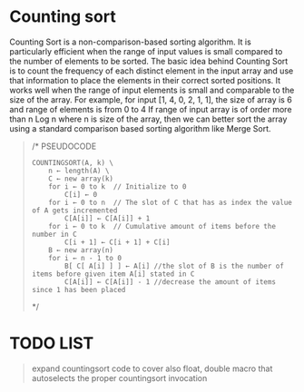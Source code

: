 # Counting sort
Counting Sort is a non-comparison-based sorting algorithm.
It is particularly efficient when the range of input values is small compared to the number of elements to be sorted.
The basic idea behind Counting Sort is to count the frequency of each distinct element in the input array and use that information to place the elements in their correct sorted positions.
It works well when the range of input elements is small and comparable to the size of the array.
For example, for input [1, 4, 0, 2, 1, 1], the size of array is 6 and range of elements is from 0 to 4
If range of input array is of order more than n Log n where n is size of the array,
then we can better sort the array using a standard comparison based sorting algorithm like Merge Sort.

<blockquote>
/*  PSEUDOCODE

    COUNTINGSORT(A, k) \
        n ← length(A) \
        C ← new array(k)
        for i ← 0 to k  // Initialize to 0
            C[i] ← 0
        for i ← 0 to n  // The slot of C that has as index the value of A gets incremented
            C[A[i]] ← C[A[i]] + 1
        for i ← 0 to k  // Cumulative amount of items before the number in C
            C[i + 1] ← C[i + 1] + C[i]
        B ← new array(n)
        for i ← n - 1 to 0
            B[ C[ A[i] ] ] ← A[i] //the slot of B is the number of items before given item A[i] stated in C
            C[A[i]] ← C[A[i]] - 1 //decrease the amount of items since 1 has been placed
*/
</blockquote>

# TODO LIST

> expand countingsort code to cover also float, double
> macro that autoselects the proper countingsort invocation